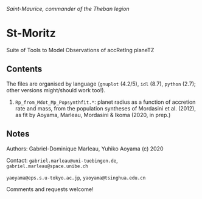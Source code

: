 _Saint-Maurice, commander of the Theban legion_

# St-Moritz
Suite of Tools to Model Observations of accRetIng planeTZ

## Contents

The files are organised by language (`gnuplot` (4.2/5), `idl` (8.7), `python` (2.7); other versions might/should work too!).

1. `Rp_from_Mdot_Mp_Popsynthfit.*`: planet radius as a function of accretion rate and mass, from the population syntheses of Mordasini et al. (2012), as fit by Aoyama, Marleau, Mordasini & Ikoma (2020, in prep.)


## Notes

Authors: Gabriel-Dominique Marleau, Yuhiko Aoyama (c) 2020

Contact: `gabriel.marleau@uni-tuebingen.de`, `gabriel.marleau@space.unibe.ch`

`yaoyama@eps.s.u-tokyo.ac.jp`, `yaoyama@tsinghua.edu.cn`

Comments and requests welcome!
